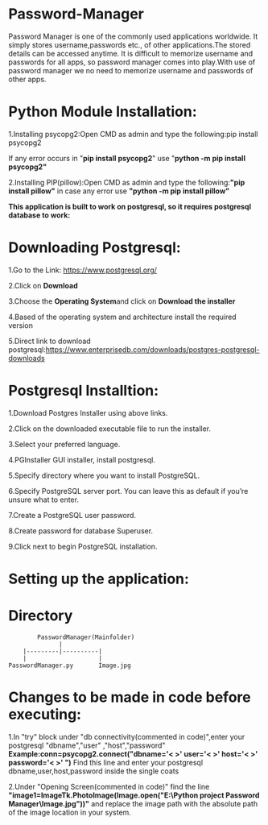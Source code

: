 # Password-Manager
Password Manager is one of the commonly used applications worldwide. It simply stores username,passwords etc., of other applications.The stored details can be accessed anytime. It is difficult to memorize  username and passwords for all apps, so password manager comes into play.With use of password manager we no need to memorize username and passwords of other apps.
# Python Module Installation:
1.Installing psycopg2:Open CMD as admin and type the following:pip install psycopg2 

If any error occurs in "<b>pip install psycopg2</b>" use "<b>python -m pip install psycopg2"</b>

2.Installing PIP(pillow):Open CMD as admin and type the following:<b>"pip install pillow"</b> in case any error use <b>"python -m pip install pillow"</b>


<b>This application is built to work on postgresql, so it requires postgresql database to work:</b>
# Downloading Postgresql:
1.Go to the Link: <a href="https://www.postgresql.org/" target="_blank"> https://www.postgresql.org/</a>

2.Click on <b>Download</b>

3.Choose the <b>Operating System</b>and click on <b>Download the installer</b>

4.Based of the operating system and architecture install the required version

5.Direct link to download postgresql:<a href="https://www.enterprisedb.com/downloads/postgres-postgresql-downloads" target="_blank">https://www.enterprisedb.com/downloads/postgres-postgresql-downloads</a>
# Postgresql Installtion:
1.Download Postgres Installer using above links.

2.Click on the downloaded executable file to run the installer.

3.Select your preferred language.

4.PGInstaller GUI installer, install postgresql.

5.Specify directory where you want to install PostgreSQL.

6.Specify PostgreSQL server port. You can leave this as default if you’re unsure what to enter.

7.Create a PostgreSQL user password.

8.Create password for database Superuser.

9.Click next to begin PostgreSQL installation.

# Setting up the application:
       
# Directory
            PasswordManager(Mainfolder)
                  |
        |---------|----------|
        |                    |
    PasswordManager.py       Image.jpg

# Changes to be made in code before executing:
1.In "try" block under "db connectivity(commented in code)",enter your postgresql "dbname","user" ,"host","password"
<b>Example:conn=psycopg2.connect("dbname='< >' user='< >' host='< >' password='< >' ")</b>
Find this line and enter your postgresql dbname,user,host,password inside the single coats

2.Under "Opening Screen(commented in code)" find the line <b>"image1=ImageTk.PhotoImage(Image.open("E:\Python project Password Manager\Image.jpg"))"</b> and replace the image path with the absolute path of the image location in your system.
  
        
                              
      
      



